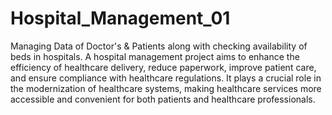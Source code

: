 # Hospital_Management_01
Managing Data of Doctor's &amp; Patients along with checking availability of beds in hospitals.
        A hospital management project aims to enhance the efficiency of healthcare delivery, reduce paperwork, improve patient care, and ensure compliance with healthcare regulations. It plays a crucial role in the modernization of healthcare systems, making healthcare services more accessible and convenient for both patients and healthcare professionals.

